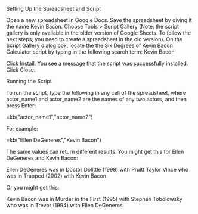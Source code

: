 Setting Up the Spreadsheet and Script

Open a new spreadsheet in Google Docs.
Save the spreadsheet by giving it the name Kevin Bacon.
Choose Tools > Script Gallery (Note: the script gallery is only available in the older version of Google Sheets. To follow the next steps, you need to create a spreadsheet in the old version).
On the Script Gallery dialog box, locate the the Six Degrees of Kevin Bacon Calculator script by typing in the following search term:
Kevin Bacon

Click Install. You see a message that the script was successfully installed.
Click Close.

Running the Script

To run the script, type the following in any cell of the spreadsheet, where actor_name1 and actor_name2 are the names of any two actors, and then press Enter:

=kb("actor_name1","actor_name2")

For example:

=kb("Ellen DeGeneres","Kevin Bacon")

The same values can return different results. You might get this for Ellen DeGeneres and Kevin Bacon:

Ellen DeGeneres was in Doctor Dolittle (1998) with Pruitt Taylor Vince who was in Trapped (2002) with Kevin Bacon

Or you might get this:

Kevin Bacon was in Murder in the First (1995) with Stephen Tobolowsky who was in Trevor (1994) with Ellen DeGeneres



